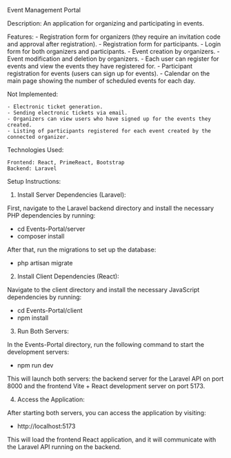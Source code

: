 Event Management Portal

Description:
An application for organizing and participating in events.

Features:
    - Registration form for organizers (they require an invitation code and approval after registration).
    - Registration form for participants.
    - Login form for both organizers and participants.
    - Event creation by organizers.
    - Event modification and deletion by organizers.
    - Each user can register for events and view the events they have registered for.
    - Participant registration for events (users can sign up for events).
    - Calendar on the main page showing the number of scheduled events for each day.

Not Implemented:

    - Electronic ticket generation.
    - Sending electronic tickets via email.
    - Organizers can view users who have signed up for the events they created.
	- Listing of participants registered for each event created by the connected organizer.

Technologies Used:

    Frontend: React, PrimeReact, Bootstrap
    Backend: Laravel

Setup Instructions:

1. Install Server Dependencies (Laravel):

First, navigate to the Laravel backend directory and install the necessary PHP dependencies by running:

- cd Events-Portal/server
- composer install

After that, run the migrations to set up the database:

- php artisan migrate

2. Install Client Dependencies (React):

Navigate to the client directory and install the necessary JavaScript dependencies by running:

- cd Events-Portal/client
- npm install

3. Run Both Servers:

In the Events-Portal directory, run the following command to start the development servers:

- npm run dev

This will launch both servers: the backend server for the Laravel API on port 8000 and the frontend Vite + React development server on port 5173.

4. Access the Application:

After starting both servers, you can access the application by visiting:
- http://localhost:5173

This will load the frontend React application, and it will communicate with the Laravel API running on the backend.
